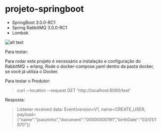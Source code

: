 # projeto-springboot

- SpringBoot 3.0.0-RC1
- Spring RabbitMQ 3.0.0-RC1
- Lombok


![alt text](https://miro.medium.com/max/640/1*U1AnxcmAuN9ib3o2uTqoIA.png)


Para testar:

Para rodar este projeto é necessário a instalação e configuração do RabbitMQ + erlang.
Rode o docker-compose.yaml dentro da pasta docker, se você já utiliza o Docker.

Para testar o Produtor:
> curl --location --request GET 'http://localhost:8080/test'

Resposta:
> Listener received data: Event(version=V1, name=CREATE_USER, payload={"name":"joaozinho","document":"00000000191","birthDate":"03/01/1970"})
